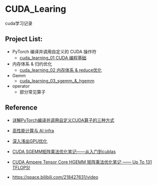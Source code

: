 # 	CUDA_Learing

cuda学习记录

## Project List:

- PyTorch 编译并调用自定义的 CUDA 操作符
  - [cuda_learning_01  CUDA 编程基础](https://asuka158.github.io/2024/11/30/cuda-learning-01/#%E5%8F%82%E8%80%83%E8%B5%84%E6%96%99)
- 内存体系 & 归约优化
  -  [cuda_learning_02  内存体系 & reduce优化](https://asuka158.github.io/2024/12/03/cuda-learning-02/#more)
- Gemm
  - [cuda_learning_03_sgemm_&_hgemm](https://asuka158.github.io/2025/03/25/cuda-learning-03/#more)
- operator
  - 部分常见算子

## Reference

- [详解PyTorch编译并调用自定义CUDA算子的三种方式](https://godweiyang.com/2021/03/21/torch-cpp-cuda-2/)

- [高性能计算与 AI infra](https://www.zhihu.com/column/c_1681252213014466560)

- [深入浅出GPU优化](https://www.zhihu.com/column/c_1437330196193640448)

- [CUDA SGEMM矩阵乘法优化笔记——从入门到cublas](https://zhuanlan.zhihu.com/p/518857175)

- [CUDA Ampere Tensor Core HGEMM 矩阵乘法优化笔记 —— Up To 131 TFLOPS!](https://zhuanlan.zhihu.com/p/555339335)

- https://space.bilibili.com/218427631/video

  


